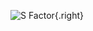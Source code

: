 ![S Factor](https://github.com/fenics1/AnomalyDetect/blob/master/git_statics/burst_factor.png){.right}
